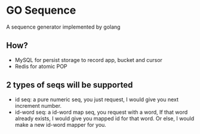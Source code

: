 # GO Sequence
A sequence generator implemented by golang

## How?
 - MySQL for persist storage to record app, bucket and cursor
 - Redis for atomic POP

## 2 types of seqs will be supported

 - id seq: a pure numeric seq, you just request, I would give you next increment number.
 - id-word seq: a id-word map seq, you request with a word, If that word already exists, I would give you mapped id for that word. Or else, I would make a new id-word mapper for you.

